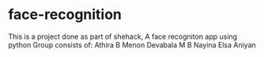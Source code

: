 # face-recognition
This is a project done as part of shehack, A face recogniton app using python
Group consists of:
Athira B Menon
Devabala M B
Nayina Elsa Aniyan
